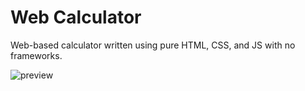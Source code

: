 # Web Calculator #

Web-based calculator written using pure HTML, CSS, and JS with no frameworks.

![preview](preview_web.jpg)
